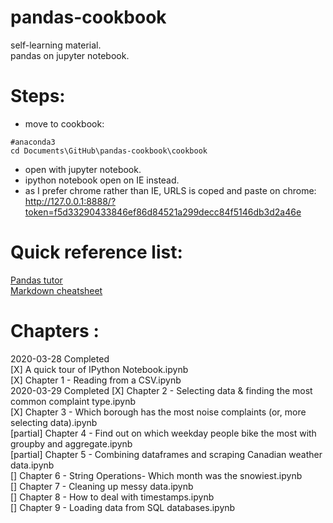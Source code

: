 # pandas-cookbook   
self-learning material.   
pandas on jupyter notebook.   

# Steps:  
 - move to cookbook:   
 ```  
 #anaconda3  
 cd Documents\GitHub\pandas-cookbook\cookbook   
 ```  
 
 - open with jupyter notebook.   
 - ipython notebook open on IE instead.    
 - as I prefer chrome rather than IE, URLS is coped and paste on chrome:   
      http://127.0.0.1:8888/?token=f5d33290433846ef86d84521a299decc84f5146db3d2a46e   
 

# Quick reference list:  
[Pandas tutor](https://github.com/jvns/pandas-cookbook)  
[Markdown cheatsheet](https://gist.github.com/billy3321/1001749662c370887c63bb30f26c9e6e)   


# Chapters :
2020-03-28 Completed   
[X] A quick tour of IPython Notebook.ipynb  
[X] Chapter 1 - Reading from a CSV.ipynb  
2020-03-29 Completed
[X] Chapter 2 - Selecting data & finding the most common complaint type.ipynb  
[X] Chapter 3 - Which borough has the most noise complaints (or, more selecting data).ipynb  
[partial] Chapter 4 - Find out on which weekday people bike the most with groupby and aggregate.ipynb  
[partial] Chapter 5 - Combining dataframes and scraping Canadian weather data.ipynb  
[] Chapter 6 - String Operations- Which month was the snowiest.ipynb  
[] Chapter 7 - Cleaning up messy data.ipynb  
[] Chapter 8 - How to deal with timestamps.ipynb  
[] Chapter 9 - Loading data from SQL databases.ipynb  
